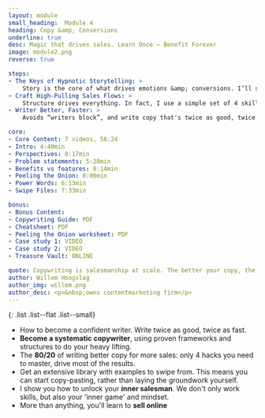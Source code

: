 ```yaml
---
layout: module
small_heading:  Module 4
heading: Copy &amp; Conversions
underline: true
desc: Magic that drives sales. Learn Once — Benefit Forever
image: module2.png
reverse: true

steps:
- The Keys of Hypnotic Storytelling: >
    Story is the core of what drives emotions &amp; conversions. I’ll show you how to use stories to effectively drive sales.
- Craft High-Pulling Sales Flows: >
    Structure drives everything. In fact, I use a simple set of 4 skills to consistently produce weapons-grade persuasion copy...
- Writer Better, Faster: >
    Avoids “writers block”, and write copy that's twice as good, twice as fast!

core:
- Core Content: 7 videos, 56:24
- Intro: 4:40min
- Perspectives: 8:17min
- Problem statements: 5:28min
- Benefits vs features: 8:14min
- Peeling the Onion: 8:00min
- Power Words: 6:13min
- Swipe Files: 7:33min

bonus:
- Bonus Content:
- Copywriting Guide: PDF
- Cheatsheet: PDF
- Peeling the Onion worksheet: PDF
- Case study 1: VIDEO
- Case study 2: VIDEO
- Treasure Vault: ONLINE

quote: Copywriting is salesmanship at scale. The better your copy, the more you sell.
author: Willem Hoogslag
author_img: willem.png
author_desc: <p>&nbsp;owns contentmarketing firm</p>
---
```


{: .list .list--flat .list--small}
- How to become a confident writer. Write twice as good, twice as fast.
- <b>Become a systematic copywriter</b>, using proven frameworks and structures to do your heavy lifting.
- The <b>80/20</b> of writing better copy for more sales: only 4 hacks you need to master, drive most of the results.
- Get an extensive library with examples to swipe from. This means you can start copy-pasting, rather than laying the groundwork yourself.
- I show you how to unlock your <b>inner salesman</b>. We don't only work skills, but also your 'inner game' and mindset.
- More than anything, you'll learn to <b>sell online</b>